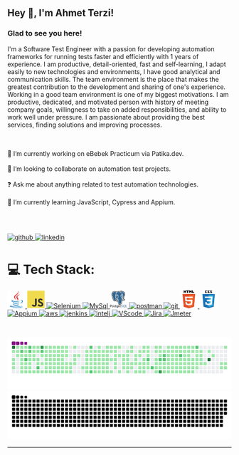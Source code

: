 
## Hey 👋, I'm Ahmet Terzi!  

### Glad to see you here!  
I'm a Software Test Engineer with a passion for developing automation frameworks for running tests faster and efficiently with 1 years of experience. I am productive, detail-oriented, fast and self-learning, I adapt easily to new technologies and environments, I have good analytical and communication skills. The team environment is the place that makes the greatest contribution to the development and sharing of one's experience. Working in a good team environment is one of my biggest motivations. I am productive, dedicated, and motivated person with history of meeting company goals, willingness to take on added responsibilities, and ability to work well under pressure. I am passionate about providing the best services, finding solutions and improving processes. <br><br><br> 


🔭 I’m currently working on eBebek Practicum via Patika.dev.<br><br>👯 I’m looking to collaborate on automation test projects.<br><br>❓ Ask me about anything related to test automation technologies.<br><br>🌱 I’m currently learning JavaScript, Cypress and Appium.

<br><br>

<a href="https://github.com/ahmetterzi" target="_blank">
<img src=https://img.shields.io/badge/github-%2324292e.svg?&style=for-the-badge&logo=github&logoColor=white alt=github style="margin-bottom: 5px;" />
</a>
<a href="https://linkedin.com/in/ahmetterzi" target="_blank">
<img src=https://img.shields.io/badge/linkedin-%231E77B5.svg?&style=for-the-badge&logo=linkedin&logoColor=white alt=linkedin style="margin-bottom: 5px;" />
</a>   

<br/>  


# 💻 Tech Stack:

<p align="left"> 

<a href="https://www.java.com" target="_blank" rel="noreferrer"> <img src="https://raw.githubusercontent.com/devicons/devicon/master/icons/java/java-original.svg" alt="java" width="40" height="40"/> </a> 
<a href="https://www.javascript.com" target="_blank" rel="noreferrer"> <img src="https://raw.githubusercontent.com/devicons/devicon/master/icons/javascript/javascript-original.svg" alt="javascript" width="40" height="40"/> </a>
<a href="https://www.selenium.com" target="_blank" rel="noreferrer"> <img src="https://camo.githubusercontent.com/4b95df4d6ca7a01afc25d27159804dc5a7d0df41d8131aaf50c9f84847dfda21/68747470733a2f2f73656c656e69756d2e6465762f696d616765732f73656c656e69756d5f6c6f676f5f7371756172655f677265656e2e706e67" alt="Selenium" width="40" height="40"/> </a>
<a href="https://www.mysql.com" target="_blank" rel="noreferrer"> <img src="https://e7.pngegg.com/pngimages/747/798/png-clipart-mysql-mysql.png" alt="MySql" width="40" height="40"/> </a>
<a href="https://www.postgresql.org" target="_blank" rel="noreferrer"> <img src="https://raw.githubusercontent.com/devicons/devicon/master/icons/postgresql/postgresql-original-wordmark.svg" alt="postgresql" width="40" height="40"/> </a> 
<a href="https://postman.com" target="_blank" rel="noreferrer"> <img src="https://www.vectorlogo.zone/logos/getpostman/getpostman-icon.svg" alt="postman" width="40" height="40"/> </a> 
<a href="https://git-scm.com/" target="_blank" rel="noreferrer"> <img src="https://www.vectorlogo.zone/logos/git-scm/git-scm-icon.svg" alt="git" width="40" height="40"/> </a> 
<a href="https://www.html5.com" target="_blank" rel="noreferrer"> <img src="https://raw.githubusercontent.com/github/explore/80688e429a7d4ef2fca1e82350fe8e3517d3494d/topics/html/html.png" alt="HTML" width="40" height="40"/> </a>
<a href="https://www.css3.com" target="_blank" rel="noreferrer"> <img src="https://raw.githubusercontent.com/github/explore/80688e429a7d4ef2fca1e82350fe8e3517d3494d/topics/css/css.png" alt="CSS" width="40" height="40"/> </a>
<a href="https://www.appium.com" target="_blank" rel="noreferrer"> <img src="https://w7.pngwing.com/pngs/372/674/png-transparent-appium-test-automation-software-testing-selenium-calabash-purple-violet-text.png" alt="Appium" width="40" height="40"/> </a>
<a href="https://aws.amazon.com" target="_blank" rel="noreferrer"> <img src="https://encrypted-tbn0.gstatic.com/images?q=tbn:ANd9GcSoDKw3FqxvEOMgO9NftJ31n-wBb7KNOe29CVD49c8r6pt28PvD4W4vtiJ6k2KbHa-KoLc&usqp=CAU" alt="aws" width="40" height="40"/> </a> 
<a href="https://www.jenkins.io" target="_blank" rel="noreferrer"> <img src="https://www.vectorlogo.zone/logos/jenkins/jenkins-icon.svg" alt="jenkins" width="40" height="40"/> </a> 
<a href="https://www.intelj.com" target="_blank" rel="noreferrer"> <img src="https://upload.wikimedia.org/wikipedia/commons/thumb/9/9c/IntelliJ_IDEA_Icon.svg/1024px-IntelliJ_IDEA_Icon.svg.png" alt="intelj" width="40" height="40"/> </a>
<a href="https://www.vscode.com" target="_blank" rel="noreferrer"> <img src="https://media.githubusercontent.com/media/microsoft/vscode-docs/main/images/logo-stable.png" alt="VScode" width="40" height="40"/> </a>
<a href="https://www.jira.com" target="_blank" rel="noreferrer"> <img src="https://designlogovector.com/wp-content/uploads/2022/02/jira-logo-svg-300x300.jpg" alt="Jira" width="40" height="40"/> </a>
<a href="https://www.jmeter.com" target="_blank" rel="noreferrer"> <img src="https://zoumana.files.wordpress.com/2017/12/apachejmeter.jpg?w=300&h=300" alt="Jmeter" width="40" height="40"/> </a>

</p>
</br>

![GitHub Snake Light](github-contribution-grid-snake.gif#gh-light-mode-only)
![GitHub Snake dark](github-snake-dark.svg#gh-dark-mode-only)

---
